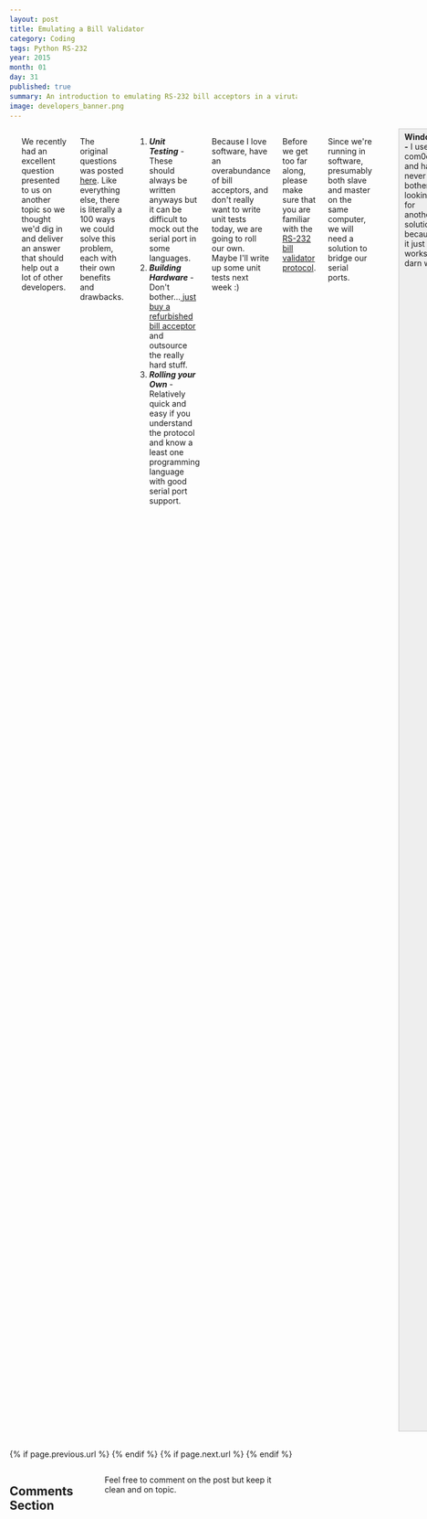 ```yaml
---
layout: post
title: Emulating a Bill Validator
category: Coding
tags: Python RS-232
year: 2015
month: 01
day: 31
published: true
summary: An introduction to emulating RS-232 bill acceptors in a virutal environment
image: developers_banner.png
---
```


<!-- Content -->
<div class="row">
	<div class="col-md-9 columns">
	<!-- CONTENT HERE -->

	<h1>Emulating a Bill Validator in Software</h1>

<p>We recently had an excellent question presented to us on another topic so we thought we&#39;d dig in and deliver an answer that should help out a lot of other developers.&nbsp;</p>

<p>The original questions was posted <a href="http://developers.pyramidacceptors.com/coding/2014/07/21/Pyramid-API-Release.html#comment-1822777669" target="_blank">here</a>. Like everything else, there is literally a 100 ways we could solve this problem, each with their own benefits and drawbacks.</p>

<ol>
	<li><strong><em>Unit Testing</em></strong>&nbsp;- These should always be written anyways but it can be difficult to mock out the serial port in some languages.</li>
	<li><strong><em>Building Hardware</em></strong>&nbsp;- Don&#39;t bother...<a href="http://shop.pyramidacceptors.com/refurbished-acceptors/" target="_blank"> just buy a refurbished bill acceptor</a> and outsource the really hard stuff.</li>
	<li><em><strong>Rolling your Own</strong></em>&nbsp;- Relatively quick and easy if you understand the protocol and know a least one programming language with good serial port support.</li>
</ol>

<p>Because I love software, have an overabundance of bill acceptors, and don&#39;t really want to write unit tests today, we are going to roll our own. Maybe I&#39;ll write up some unit tests next week :)</p>

<p>Before we get too far along, please make sure that you are familiar with the <a href="http://developers.pyramidacceptors.com/coding/2014/08/26/RS-232-Diagram.html" target="_blank">RS-232 bill validator protocol</a>.</p>

<p>Since we&#39;re running in software, presumably both slave and master on the same computer, we will need a solution to bridge our serial ports.</p>

<p>&nbsp;</p>

<div style="background:#eee; border:1px solid #ccc; padding:5px 10px"><strong>Windows -</strong>&nbsp;I use com0com and have never bothered looking for another solution because it just works so darn well.</div>

<p>&nbsp;</p>

<div style="background:#eee; border:1px solid #ccc; padding:5px 10px"><strong>Linux -&nbsp;</strong><a href="http://stackoverflow.com/questions/23867143/null-modem-emulator-com0com-for-linux" target="_blank">socat</a>&nbsp;appears to be the answer though I have not yet tried it. Post back if you find a better solution!</div>

<p>&nbsp;</p>

<p>The concept is pretty simple:</p>

<ul>
	<li>Start a background thread to run our virtual bill acceptor as&nbsp;<code>Idle</code></li>
	<li>Listen to the keyboard for commands to pass to our virtual bill acceptor
	<ul>
		<li>Such as events, bill values, etc</li>
		<li>This will trigger state machine changes e.g. <code>Accepting->Escrow->Stacking->Stacked</code></li>
	</ul>
	</li>
	<li>Provide on screen directions for commands</li>
</ul>
<br>
<p>A slave device sends a message similar to this:</p>

<div style="background:#eee; border:1px solid #ccc; padding:5px 10px">
<p><code>[STX]&nbsp;[length]&nbsp;[ack]&nbsp;&nbsp;[state] [event] [data] [reserved] [model] [revision] [ETX] [checksum]</code></p>

<p><code>&nbsp;0x02, &nbsp;0x0B, &nbsp;0x20, &nbsp; &nbsp;0x01, &nbsp;0x10, &nbsp; 0x00, &nbsp; &nbsp; 0x00, &nbsp; &nbsp;0x01, &nbsp; 0x01, &nbsp; &nbsp;0x03, &nbsp; 0x3A</code></p>
</div>

<p>&nbsp;</p>

<p>I am particularly fond of tables so enjoy these beauties :) This data was mostly scraped from our <a href="http://www.pyramidacceptors.com/files/RS_232.pdf" target="_blank">RS-232 manual</a> if you prefere to get to the horse of the source.</p>

<table class="table table-striped  table-bordered">
	<caption>
	<h2>RS-232 Slave Table</h2>
	</caption>
	<tbody>
		<tr>
			<td>
			<table class="table table-striped  table-bordered" style="width:600px">
				<caption>
				<h2>RS-232 Slave Message Structure</h2>
				</caption>
				<thead>
					<tr>
						<th scope="col">Name</th>
						<th scope="col">Value</th>
						<th scope="col">Description</th>
					</tr>
				</thead>
				<tbody>
					<tr>
						<td>STX</td>
						<td>0x02</td>
						<td>Start transmission, always 0x02</td>
					</tr>
					<tr>
						<td>Length</td>
						<td>0x0B</td>
						<td>Length of entire message, always 11 for slave</td>
					</tr>
					<tr>
						<td>ACK</td>
						<td>0x20</td>
						<td>Upper nibble indicates mast|slave, lower nibble is message number</td>
					</tr>
					<tr>
						<td>State</td>
						<td>0x01</td>
						<td>Bits are set according to the state table</td>
					</tr>
					<tr>
						<td>Event</td>
						<td>0x10</td>
						<td>Events are set according to the event table</td>
					</tr>
					<tr>
						<td>Data</td>
						<td>0x00</td>
						<td>Extra events and bill value bits</td>
					</tr>
					<tr>
						<td>Reserved</td>
						<td>0x00</td>
						<td>Always set to 0x00 to avoid undefined behavior</td>
					</tr>
					<tr>
						<td>Model</td>
						<td>0x01</td>
						<td>Your BA&#39;s model (00-7FH) as hex value</td>
					</tr>
					<tr>
						<td>Revision</td>
						<td>0x01</td>
						<td>Your BA&#39;s revision (00-7FH) as hex value</td>
					</tr>
					<tr>
						<td>ETX</td>
						<td>0x03</td>
						<td>End transmission, always 0x03</td>
					</tr>
					<tr>
						<td>Checksum</td>
						<td>0x3A</td>
						<td>XOR of each byte length through revision (omit STX, ETX)</td>
					</tr>
				</tbody>
			</table>
			</td>
			<td>
			<table class="table table-striped  table-bordered" style="width:600px">
				<caption>
				<h2>State Table</h2>
				</caption>
				<thead>
					<tr>
						<th scope="col">Name</th>
						<th scope="col">Bit</th>
						<th scope="col">Definition</th>
					</tr>
				</thead>
				<tbody>
					<tr>
						<td>Idling</td>
						<td>0</td>
						<td>Bill acceptor is awaiting note, operating normally</td>
					</tr>
					<tr>
						<td>Accepting</td>
						<td>1</td>
						<td>Note is currently being transported through bill acceptor, not yet validated</td>
					</tr>
					<tr>
						<td>Escrowed</td>
						<td>2</td>
						<td>Note is valid, awaiting stack or return message from master</td>
					</tr>
					<tr>
						<td>Stacking</td>
						<td>3</td>
						<td>Note is being moved to cash box</td>
					</tr>
					<tr>
						<td>Stacked</td>
						<td>4</td>
						<td>Note has been successfully stacked</td>
					</tr>
					<tr>
						<td>Returning</td>
						<td>5</td>
						<td>Note is being returned to patron</td>
					</tr>
					<tr>
						<td>Returned</td>
						<td>6</td>
						<td>Note has been successfully returned</td>
					</tr>
				</tbody>
			</table>

			<p>&nbsp;</p>

			<p>&nbsp;</p>
			</td>
		</tr>
		<tr>
			<td>
			<table class="table table-striped  table-bordered" style="width:600px">
				<caption>
				<h2>Event Table</h2>
				</caption>
				<thead>
					<tr>
						<th scope="col">Name</th>
						<th scope="col">Bit</th>
						<th scope="col">Definition</th>
					</tr>
				</thead>
				<tbody>
					<tr>
						<td>Cheated</td>
						<td>0</td>
						<td>Acceptor suspects cheating (e.g. fishing, pullback)</td>
					</tr>
					<tr>
						<td>Bill Rejected</td>
						<td>1</td>
						<td>Acceptor rejected note (bad feed, unidentified note, disabled note)</td>
					</tr>
					<tr>
						<td>Bill Jammed</td>
						<td>2</td>
						<td>Bill is jammed and acceptor cannot recover</td>
					</tr>
					<tr>
						<td>Stacker Full</td>
						<td>3</td>
						<td>Acceptor cannot accept anymore currency, cashbox is full</td>
					</tr>
					<tr>
						<td>Bill Cassette Present</td>
						<td>4</td>
						<td>Set when present, clear when missing</td>
					</tr>
					<tr>
						<td>Reserved</td>
						<td>5</td>
						<td>Set to 0, avoid undefined behavior</td>
					</tr>
					<tr>
						<td>Reserved</td>
						<td>6</td>
						<td>Set to 0,&nbsp;avoid undefined behavior</td>
					</tr>
				</tbody>
			</table>
			</td>
			<td>
			<table class="table table-striped  table-bordered" style="width:600px">
				<caption>
				<h2>Extra Events and Bill Values</h2>
				</caption>
				<thead>
					<tr>
						<th scope="col">Name</th>
						<th scope="col">Bit</th>
						<th scope="col">Definition</th>
					</tr>
				</thead>
				<tbody>
					<tr>
						<td>Power Up</td>
						<td>0</td>
						<td>Set when BA is initializing, not ready to accept currency</td>
					</tr>
					<tr>
						<td>Invalid Command</td>
						<td>1</td>
						<td>An invalid command was received</td>
					</tr>
					<tr>
						<td>Failure</td>
						<td>2</td>
						<td>The acceptor has failed and cannot recover itself (e.g. motor failure)</td>
					</tr>
					<tr>
						<td>Bill value LSB</td>
						<td>3</td>
						<td>&nbsp;Bits 3-5 are set as the bill numbers, 0-7, where 0 is None/unknown bill</td>
					</tr>
					<tr>
						<td>&nbsp;</td>
						<td>4</td>
						<td>e.g. 010 (binary 2) is the 2nd note, $2 in USA</td>
					</tr>
					<tr>
						<td>Bill value MSB</td>
						<td>5</td>
						<td>e.g. 110 (binary 6) is the 6th note, $50 in USA</td>
					</tr>
					<tr>
						<td>Reserved</td>
						<td>6</td>
						<td>Set to 0, avoid undefined behavior</td>
					</tr>
				</tbody>
			</table>
			</td>
		</tr>
	</tbody>
</table>

<p>&nbsp;</p>

<p>&nbsp;</p>
<div class="row">
	<div class="col-md-8">
		<p>So now we know what is going on with the slave. We have some bits to set that tell our master what we&#39;re up to and how we&#39;re doing. In turn, the master will set some bits to control how we traverse our possible states.&nbsp;The master is another beast entirely but we&#39;re not going to worry about today so please...</p>
		<br><div class="col-md-offset-4">
		<p><b><i>Just assume our master is perfect and sane!</b></i></p>
		</div><br>
		<p>Now that we know our basics, let&#39;s dig into some code!&nbsp;
		Since we like to get things done quickly, we&#39;ll be working with Python and pyserial. We&#39;ll start with defining an Acceptor class that will hold the state of our virtual BA (bill acceptor). 
		</p><p>
		We&#39;re going to want to track the following values:
		<ul>
			<li>State</li>
			<li>Event(s)</li>
			<li>Bill Value</li>
			<li>RS-232 Fields</li>
		</ul>
	</div>
	<div class="col-md-4">
		<img alt="farnsworth" src="/img/posts/farnsworth.jpg" class="img-responsive img-thumbnail"/>	
	</div>
</div>
<p>&nbsp;</p>

<h3>The Object</h3>
<div class="row">
	<div class="col-md-4">
		<img alt="soft_bill_1" src="/img/posts/soft_bill_1.png" class="img-responsive"/>	
	</div>
	<div class="col-md-8">
		<p>Code doesn&#39;t look great on here so I&#39;ll just be linking to my <a href="https://github.com/corytodd/soft-bill" target="_blank">Github Soft Bill Project</a> and then explaining what is going on. <a href="https://github.com/corytodd/soft-bill/blob/master/main.py#L71" target="_blank">We&#39;ll start with the Acceptor class definition</a>.&nbsp;On a sidenote, there are two things that I really dislike in code: flags as&nbsp;globals&nbsp;and unnecessary multidimensional arrays.&nbsp;Here we track our internal state in a single object to avoid having a whole bunch of globals to track. This object is then passed by the main method into the worker thread so we are sitting pretty.<br />
	</div>
</div>
<h3>Threads!</h3>
That&#39;s right, we are working with a background thread so we can leave our virtual BA&#39;s serial TxRx&nbsp;alone while we arbitrarily modify its state and observe how the master behaves. For now we are not going to worry about race conditions and other multithreading headaches. The thread magic is <a href="https://github.com/corytodd/soft-bill/blob/master/main.py#L249" target="_blank">super simple</a>. Spin up a non-daemon thread, pass the proper arguments, then enter our STDIN loop. Please be sure to set the daemon mode to false so as to avoid leaving the serial port resource open. See the code for a link to the quoted documentation explaining why.</p>

<h3>Keyboard Input</h3>
<p>So now we have a background thread and STDIN (keyboard input) thread. How do we get our input into the virtual BAs? We&#39;ve defined a command <a href="https://github.com/corytodd/soft-bill/blob/master/main.py#L146" target="_blank">parser method</a> to handle the interpretation and state modification for us. The last portion is to actually use the data, build our packet, and send it on its way. All the while listening to our master of course. This is all handled in the method we passed into our background thread called <a href="https://github.com/corytodd/soft-bill/blob/master/main.py#L18" target="_blank">serial_runner</a>.</p>
<br>Eventually we will want to incorporate this state machine with out fancy little emulator.</p>

<div style="background:#eee; border:1px solid #ccc; padding:5px 10px">
<p><code>Idling->Accepting->Escrowed->{Stacking, Returning}->{Stacked, Returned}</code></p>
</div>

<br>
<h3>Wrapping Up</h3>
<p>That&#39;s basically it! This is still a work in progress and you may have noticed that our slave does not do much besides report events. There is still a system that needs to be built for mocking the bill movement timing as well as compensation for bad/damaged/missing packets. Feel free to ask questions, share your code, or poke holes in anything that I have said.&nbsp;</p>

<p>&nbsp;</p>

<p class="lead">
Happy coding!
<br>
The Pyramid Software Team
</p>
	<!-- END CONTENT-->  
	</div>
</div> 

<div class="row">
	<div class="span3 columns">&nbsp;</div>
	<div class="span6 column">
			<p class="pull-right">{% if page.previous.url %} <a href="{{page.previous.url}}" title="Previous Post: {{page.previous.title}}"><i class="icon-chevron-left"></i></a> 	{% endif %}   {% if page.next.url %} 	<a href="{{page.next.url}}" title="Next Post: {{page.next.title}}"><i class="icon-chevron-right"></i></a> 	{% endif %} </p>  
	</div>
</div>
	
<div class="row">	
    <div class="span9 columns">    
		<h2>Comments Section</h2>
	    <p>Feel free to comment on the post but keep it clean and on topic.</p>	
		<div id="disqus_thread"></div>
		<script type="text/javascript">
			/* * * CONFIGURATION VARIABLES: EDIT BEFORE PASTING INTO YOUR WEBPAGE * * */
			var disqus_shortname = 'ptidevelopers'; // required: replace example with your forum shortname
			var disqus_identifier = '{{ page.url }}';
			var disqus_url = 'http://pyramidtechnologies.github.com{{ page.url }}';
 
			
			/* * * DON'T EDIT BELOW THIS LINE * * */
			(function() {
				var dsq = document.createElement('script'); dsq.type = 'text/javascript'; dsq.async = true;
				dsq.src = 'http://' + disqus_shortname + '.disqus.com/embed.js';
				(document.getElementsByTagName('head')[0] || document.getElementsByTagName('body')[0]).appendChild(dsq);
			})();
		</script>
		<noscript>Please enable JavaScript to view the <a href="http://disqus.com/?ref_noscript">comments powered by Disqus.</a></noscript>
		<a href="http://disqus.com" class="dsq-brlink">blog comments powered by <span class="logo-disqus">Disqus</span></a>
	</div>
</div>

<!-- Twitter -->
<script>!function(d,s,id){var js,fjs=d.getElementsByTagName(s)[0];if(!d.getElementById(id)){js=d.createElement(s);js.id=id;js.src="//platform.twitter.com/widgets.js";fjs.parentNode.insertBefore(js,fjs);}}(document,"script","twitter-wjs");</script>

<!-- Google + -->
<script type="text/javascript">
  (function() {
    var po = document.createElement('script'); po.type = 'text/javascript'; po.async = true;
    po.src = 'https://apis.google.com/js/plusone.js';
    var s = document.getElementsByTagName('script')[0]; s.parentNode.insertBefore(po, s);
  })();
</script>
